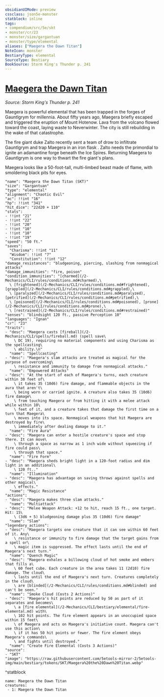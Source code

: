 ```yaml
---
obsidianUIMode: preview
cssclass: json5e-monster
statblock: inline
tags:
- compendium/src/5e/skt
- monster/cr/23
- monster/size/gargantuan
- monster/type/elemental
aliases: ["Maegera the Dawn Titan"]
NoteIcon: monster
BestiaryType: elemental
SourceType: Bestiary
BookSource: Storm King's Thunder p. 241
---
```

# [Maegera the Dawn Titan](2-Mechanics\CLI\bestiary\npc/maegera-the-dawn-titan-skt.md)
*Source: Storm King's Thunder p. 241*  

Maegera is powerful elemental that has been trapped in the forges of Gauntlgrym for millennia. About fifty years ago, Maegera briefly escaped and triggered the eruption of Mount Hotenow. Lava from the volcano flowed toward the coast, laying waste to Neverwinter. The city is still rebuilding in the wake of that catastrophe.

The fire giant duke Zalto recently sent a team of drow to infiltrate Gauntlgrym and trap Maegera in an iron flask . Zalto needs the primordial to ignite an adamantine forge beneath the Ice Spires. Returning Maegera to Gauntlgrym is one way to thwart the fire giant's plans.

Maegera looks like a 50-foot-tall, multi-limbed beast made of flame, with smoldering black pits for eyes.

```statblock
"name": "Maegera the Dawn Titan (SKT)"
"size": "Gargantuan"
"type": "elemental"
"alignment": "Chaotic Evil"
"ac": !!int "16"
"hp": !!int "341"
"hit_dice": "22d20 + 110"
"stats":
- !!int "21"
- !!int "22"
- !!int "20"
- !!int "10"
- !!int "10"
- !!int "19"
"speed": "50 ft."
"saves":
  "Charisma": !!int "11"
  "Wisdom": !!int "7"
  "Constitution": !!int "12"
"damage_resistances": "bludgeoning, piercing, slashing from nonmagical attacks"
"damage_immunities": "fire, poison"
"condition_immunities": "[charmed](/2-Mechanics/CLI/rules/conditions.md#charmed),\
  \ [frightened](/2-Mechanics/CLI/rules/conditions.md#frightened), [grappled](/2-Mechanics/CLI/rules/conditions.md#grappled),\
  \ [paralyzed](/2-Mechanics/CLI/rules/conditions.md#paralyzed), [petrified](/2-Mechanics/CLI/rules/conditions.md#petrified),\
  \ [poisoned](/2-Mechanics/CLI/rules/conditions.md#poisoned), [prone](/2-Mechanics/CLI/rules/conditions.md#prone),\
  \ [restrained](/2-Mechanics/CLI/rules/conditions.md#restrained)"
"senses": "blindsight 120 ft., passive Perception 10"
"languages": "Ignan"
"cr": "23"
"traits":
- "desc": "Maegera casts [fireball](/2-Mechanics/CLI/spells/fireball.md) (spell save\
    \ DC 19), requiring no material components and using Charisma as the spellcasting\
    \ ability.\n"
  "name": "Spellcasting"
- "desc": "Maegera's slam attacks are treated as magical for the purpose of overcoming\
    \ resistance and immunity to damage from nonmagical attacks."
  "name": "Empowered Attacks"
- "desc": "At the start of each of Maegera's turns, each creature within 30 feet of\
    \ it takes 35 (10d6) fire damage, and flammable objects in the aura that aren't\
    \ being worn or carried ignite. A creature also takes 35 (10d6) fire damage\
    \ from touching Maegera or from hitting it with a melee attack while within 10\
    \ feet of it, and a creature takes that damage the first time on a turn that Maegera\
    \ moves into its space. Nonmagical weapons that hit Maegera are destroyed by fire\
    \ immediately after dealing damage to it."
  "name": "Fire Aura"
- "desc": "Maegera can enter a hostile creature's space and stop there. It can move\
    \ through a space as narrow as 1 inch wide without squeezing if fire could pass\
    \ through that space."
  "name": "Fire Form"
- "desc": "Maegera sheds bright light in a 120-foot radius and dim light in an additional\
    \ 120 ft.."
  "name": "Illumination"
- "desc": "Maegera has advantage on saving throws against spells and other magical\
    \ effects."
  "name": "Magic Resistance"
"actions":
- "desc": "Maegera makes three slam attacks."
  "name": "Multiattack"
- "desc": "Melee Weapon Attack: +12 to hit, reach 15 ft., one target. Hit: 15\
    \ (3d6 + 5) bludgeoning damage plus 35 (10d6) fire damage"
  "name": "Slam"
"legendary_actions":
- "desc": "Maegera targets one creature that it can see within 60 feet of it. Any\
    \ resistance or immunity to fire damage that the target gains from a spell or\
    \ magic item is suppressed. The effect lasts until the end of Maegera's next turn."
  "name": "Quench Magic"
- "desc": "Maegera exhales a billowing cloud of hot smoke and embers that fills a\
    \ 60 feet cube. Each creature in the area takes 11 (2d10) fire damage. The cloud\
    \ lasts until the end of Maegera's next turn. Creatures completely in the cloud\
    \ are [blinded](/2-Mechanics/CLI/rules/conditions.md#blinded) and can't be seen."
  "name": "Smoke Cloud (Costs 2 Actions)"
- "desc": "Maegera's hit points are reduced by 50 as part of it separates and becomes\
    \ a [fire elemental](/2-Mechanics/CLI/bestiary/elemental/fire-elemental.md) with\
    \ 102 hit points. The fire element appears in an unoccupied space within 15 feet\
    \ of Maegera and acts on Maegera's initiative count. Maegera can't use this action\
    \ if it has 50 hit points or fewer. The fire element obeys Maegera's commands\
    \ and fights until destroyed."
  "name": "Create Fire Elemental (Costs 3 Actions)"
"source":
- "SKT"
"image": "https://raw.githubusercontent.com/5etools-mirror-2/5etools-img/main/bestiary/tokens/SKT/Maegera%20the%20Dawn%20Titan.webp"
```
^statblock

```encounter-table
name: Maegera the Dawn Titan
creatures:
 - 1: Maegera the Dawn Titan
```
